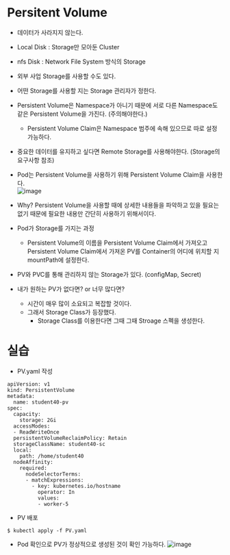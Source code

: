 # Persitent Volume
- 데이터가 사라지지 않는다.
- Local Disk : Storage만 모아둔 Cluster
- nfs Disk : Network File System 방식의 Storage
- 외부 사업 Storage를 사용할 수도 있다.
- 어떤 Storage를 사용할 지는 Storage 관리자가 정한다.
- Persistent Volume은 Namespace가 아니기 때문에 서로 다른 Namespace도 같은 Persistent Volume을 가진다. (주의해야한다.)
    - Persistent Volume Claim은 Namespace 범주에 속해 있으므로 따로 설정 가능하다.
- 중요한 데이터를 유지하고 싶다면 Remote Storage를 사용해야한다. (Storage의 요구사항 참조)
- Pod는 Persistent Volume을 사용하기 위해 Persistent Volume Claim을 사용한다.   
![image](https://user-images.githubusercontent.com/110087545/236852075-e70243cf-6c45-4cf1-95f5-56306cf5a501.png)
- Why? Persistent Volume을 사용할 때에 상세한 내용들을 파악하고 있을 필요는 없기 때문에 필요한 내용만 간단히 사용하기 위해서이다.

- Pod가 Storage를 가지는 과정
    - Persistent Volume의 이름을 Persistent Volume Claim에서 가져오고 Persistent Volume Claim에서 가져온 PV를 Container의 어디에 위치할 지 mountPath에 설정한다.

- PV와 PVC를 통해 관리하지 않는 Storage가 있다. (configMap, Secret)

- 내가 원하는 PV가 없다면? or 너무 많다면?
    - 시간이 매우 많이 소요되고 복잡할 것이다.
    - 그래서 Storage Class가 등장했다.
        - Storage Class를 이용한다면 그때 그때 Stroage 스펙을 생성한다.

# 실습
- PV.yaml 작성
```
apiVersion: v1
kind: PersistentVolume
metadata:
  name: student40-pv
spec: 
  capacity: 
    storage: 2Gi
  accessModes: 
  - ReadWriteOnce
  persistentVolumeReclaimPolicy: Retain 
  storageClassName: student40-sc
  local:
    path: /home/student40
  nodeAffinity: 
    required: 
      nodeSelectorTerms:
      - matchExpressions:
        - key: kubernetes.io/hostname
          operator: In
          values:
          - worker-5
```

- PV 배포
```
$ kubectl apply -f PV.yaml
```

- Pod 확인으로 PV가 정상적으로 생성된 것이 확인 가능하다.
![image](https://github.com/WoogiBoogi1129/Major-Courses/assets/110087545/aa1ba81d-9236-44bc-80be-3c2be159dd3f)